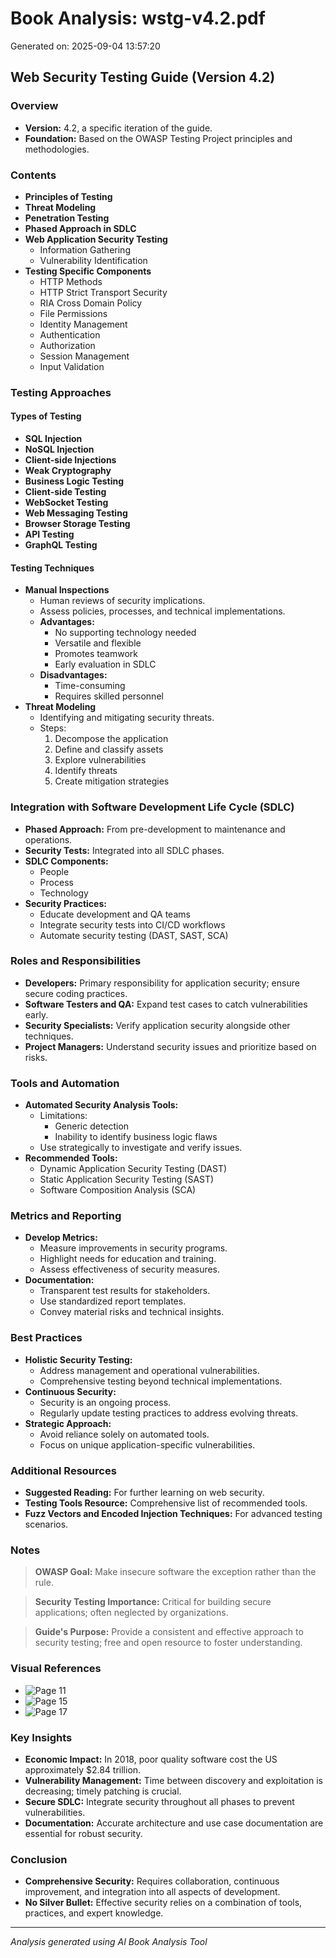 # Book Analysis: wstg-v4.2.pdf
Generated on: 2025-09-04 13:57:20

## Web Security Testing Guide (Version 4.2)

### Overview
- **Version:** 4.2, a specific iteration of the guide.
- **Foundation:** Based on the OWASP Testing Project principles and methodologies.

### Contents
- **Principles of Testing**
- **Threat Modeling**
- **Penetration Testing**
- **Phased Approach in SDLC**
- **Web Application Security Testing**
  - Information Gathering
  - Vulnerability Identification
- **Testing Specific Components**
  - HTTP Methods
  - HTTP Strict Transport Security
  - RIA Cross Domain Policy
  - File Permissions
  - Identity Management
  - Authentication
  - Authorization
  - Session Management
  - Input Validation

### Testing Approaches

#### Types of Testing
- **SQL Injection**
- **NoSQL Injection**
- **Client-side Injections**
- **Weak Cryptography**
- **Business Logic Testing**
- **Client-side Testing**
- **WebSocket Testing**
- **Web Messaging Testing**
- **Browser Storage Testing**
- **API Testing**
- **GraphQL Testing**

#### Testing Techniques
- **Manual Inspections**
  - Human reviews of security implications.
  - Assess policies, processes, and technical implementations.
  - **Advantages:**
    - No supporting technology needed
    - Versatile and flexible
    - Promotes teamwork
    - Early evaluation in SDLC
  - **Disadvantages:**
    - Time-consuming
    - Requires skilled personnel
- **Threat Modeling**
  - Identifying and mitigating security threats.
  - Steps:
    1. Decompose the application
    2. Define and classify assets
    3. Explore vulnerabilities
    4. Identify threats
    5. Create mitigation strategies

### Integration with Software Development Life Cycle (SDLC)
- **Phased Approach:** From pre-development to maintenance and operations.
- **Security Tests:** Integrated into all SDLC phases.
- **SDLC Components:**
  - People
  - Process
  - Technology
- **Security Practices:**
  - Educate development and QA teams
  - Integrate security tests into CI/CD workflows
  - Automate security testing (DAST, SAST, SCA)

### Roles and Responsibilities
- **Developers:** Primary responsibility for application security; ensure secure coding practices.
- **Software Testers and QA:** Expand test cases to catch vulnerabilities early.
- **Security Specialists:** Verify application security alongside other techniques.
- **Project Managers:** Understand security issues and prioritize based on risks.

### Tools and Automation
- **Automated Security Analysis Tools:**
  - Limitations:
    - Generic detection
    - Inability to identify business logic flaws
  - Use strategically to investigate and verify issues.
- **Recommended Tools:**
  - Dynamic Application Security Testing (DAST)
  - Static Application Security Testing (SAST)
  - Software Composition Analysis (SCA)

### Metrics and Reporting
- **Develop Metrics:**
  - Measure improvements in security programs.
  - Highlight needs for education and training.
  - Assess effectiveness of security measures.
- **Documentation:**
  - Transparent test results for stakeholders.
  - Use standardized report templates.
  - Convey material risks and technical insights.

### Best Practices
- **Holistic Security Testing:**
  - Address management and operational vulnerabilities.
  - Comprehensive testing beyond technical implementations.
- **Continuous Security:**
  - Security is an ongoing process.
  - Regularly update testing practices to address evolving threats.
- **Strategic Approach:**
  - Avoid reliance solely on automated tools.
  - Focus on unique application-specific vulnerabilities.

### Additional Resources
- **Suggested Reading:** For further learning on web security.
- **Testing Tools Resource:** Comprehensive list of recommended tools.
- **Fuzz Vectors and Encoded Injection Techniques:** For advanced testing scenarios.

### Notes
> **OWASP Goal:** Make insecure software the exception rather than the rule.

> **Security Testing Importance:** Critical for building secure applications; often neglected by organizations.

> **Guide's Purpose:** Provide a consistent and effective approach to security testing; free and open resource to foster understanding.

### Visual References
- ![Page 11](img_page11_1.png)
- ![Page 15](img_page15_1.jpeg)
- ![Page 17](img_page17_1.png)

### Key Insights
- **Economic Impact:** In 2018, poor quality software cost the US approximately $2.84 trillion.
- **Vulnerability Management:** Time between discovery and exploitation is decreasing; timely patching is crucial.
- **Secure SDLC:** Integrate security throughout all phases to prevent vulnerabilities.
- **Documentation:** Accurate architecture and use case documentation are essential for robust security.

### Conclusion
- **Comprehensive Security:** Requires collaboration, continuous improvement, and integration into all aspects of development.
- **No Silver Bullet:** Effective security relies on a combination of tools, practices, and expert knowledge.

---
*Analysis generated using AI Book Analysis Tool*

